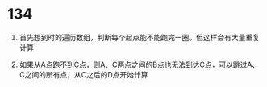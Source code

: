 # 134

1. 首先想到时的遍历数组，判断每个起点能不能跑完一圈。但这样会有大量重复计算

2. 如果从A点跑不到C点，则A、C两点之间的B点也无法到达C点，可以跳过A、C之间的所有点，从C之后的D点开始计算

